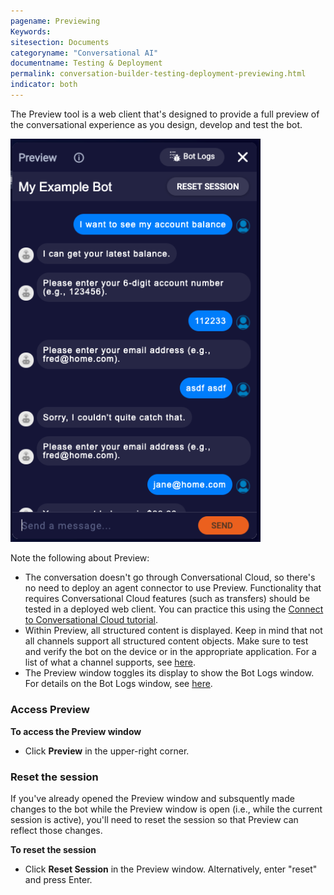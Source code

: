```yaml
---
pagename: Previewing
Keywords:
sitesection: Documents
categoryname: "Conversational AI"
documentname: Testing & Deployment
permalink: conversation-builder-testing-deployment-previewing.html
indicator: both
---
```


The Preview tool is a web client that's designed to provide a full preview of the conversational experience as you design, develop and test the bot.

<img class="fancyimage" style="width:400px" src="img/ConvoBuilder/preview.png">

Note the following about Preview:

- The conversation doesn't go through Conversational Cloud, so there's no need to deploy an agent connector to use Preview. Functionality that requires Conversational Cloud features (such as transfers) should be tested in a deployed web client. You can practice this using the [Connect to Conversational Cloud tutorial](conversation-builder-tutorials-guides-getting-started.html).
- Within Preview, all structured content is displayed. Keep in mind that not all channels support all structured content objects. Make sure to test and verify the bot on the device or in the appropriate application. For a list of what a channel supports, see [here](conversation-builder-interactions-interaction-support.html).
- The Preview window toggles its display to show the Bot Logs window. For details on the Bot Logs window, see [here](conversation-builder-testing-deployment-debugging.html).

### Access Preview
**To access the Preview window**
- Click **Preview** in the upper-right corner.

### Reset the session

If you've already opened the Preview window and subsquently made changes to the bot while the Preview window is open (i.e., while the current session is active), you'll need to reset the session so that Preview can reflect those changes.

**To reset the session**
- Click **Reset Session** in the Preview window. Alternatively, enter "reset" and press Enter.



